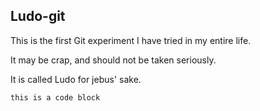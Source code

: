 ## Ludo-git

This is the first Git experiment I have tried in my entire life.

It may be crap, and should not be taken seriously.

It is called Ludo for jebus' sake.

`this is a code block`
